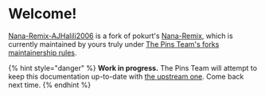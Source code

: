 # Welcome!

[Nana-Remix-AJHalili2006](https://github.com/MadeByThePinsHub/Nana-Remix) is a fork of pokurt's [Nana-Remix](https://github.com/pokurt/Nana-Remix), which is currently maintained by yours truly under [The Pins Team's forks maintainership rules](https://github.com/MadeByThePinsHub/policies/blob/master/MAINTAINING_FORKS.md).

{% hint style="danger" %}
**Work in progress.** The Pins Team will attempt to keep this documentation up-to-date with [the upstream one](https://docs.harumi.tech/). Come back next time.
{% endhint %}

